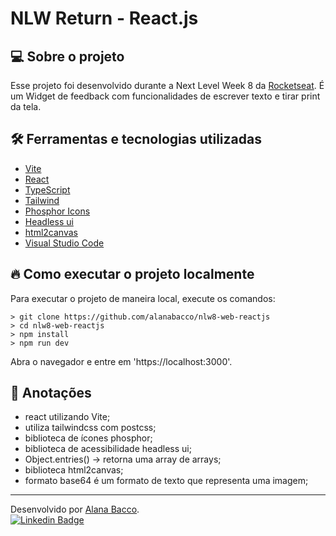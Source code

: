 # NLW Return - React.js

## 💻 Sobre o projeto

Esse projeto foi desenvolvido durante a Next Level Week 8 da [Rocketseat](https://rocketseat.com.br/). É um Widget de feedback com funcionalidades de escrever texto e tirar print da tela.

## 🛠 Ferramentas e tecnologias utilizadas

- [Vite](https://vitejs.dev/)
- [React](https://pt-br.reactjs.org/)
- [TypeScript](https://www.typescriptlang.org/)
- [Tailwind](https://tailwindcss.com/)
- [Phosphor Icons](https://phosphoricons.com/)
- [Headless ui](https://headlessui.dev/)
- [html2canvas](https://html2canvas.hertzen.com/)
- [Visual Studio Code](https://code.visualstudio.com/)

## 🔥 Como executar o projeto localmente

Para executar o projeto de maneira local, execute os comandos:

```
> git clone https://github.com/alanabacco/nlw8-web-reactjs
> cd nlw8-web-reactjs
> npm install
> npm run dev
```

Abra o navegador e entre em 'https://localhost:3000'.

## 📝 Anotações

- react utilizando Vite;
- utiliza tailwindcss com postcss;
- biblioteca de ícones phosphor;
- biblioteca de acessibilidade headless ui;
- Object.entries() -> retorna uma array de arrays;
- biblioteca html2canvas;
- formato base64 é um formato de texto que representa uma imagem;

---

Desenvolvido por [Alana Bacco](https://github.com/alanabacco). <br />
[![Linkedin Badge](https://img.shields.io/badge/-Linkedin-blue?style=flat-square&logo=Linkedin&logoColor=white&link=https://www.linkedin.com/in/alana-bacco/)](https://www.linkedin.com/in/alana-bacco/)

